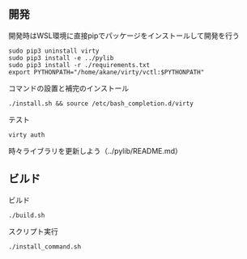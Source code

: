 ## 開発

開発時はWSL環境に直接pipでパッケージをインストールして開発を行う

```
sudo pip3 uninstall virty
sudo pip3 install -e ../pylib
sudo pip3 install -r ./requirements.txt
export PYTHONPATH="/home/akane/virty/vctl:$PYTHONPATH"
```

コマンドの設置と補完のインストール

```
./install.sh && source /etc/bash_completion.d/virty
```

テスト

```
virty auth
```

時々ライブラリを更新しよう（../pylib/README.md）

## ビルド

ビルド

```
./build.sh
```

スクリプト実行

```
./install_command.sh
```